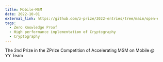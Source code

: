 ```yaml
---
title: Mobile-MSM
date: 2022-10-01
external_link: https://github.com/z-prize/2022-entries/tree/main/open-division/prize7-msm-mobile
tags:
  - Zero Knowledge Proof
  - High performance implementation of Cryptography
  - Cryptography
---
```


The 2nd Prize in the ZPrize Competition of Accelerating MSM on Mobile @ YY Team

<!--more-->
